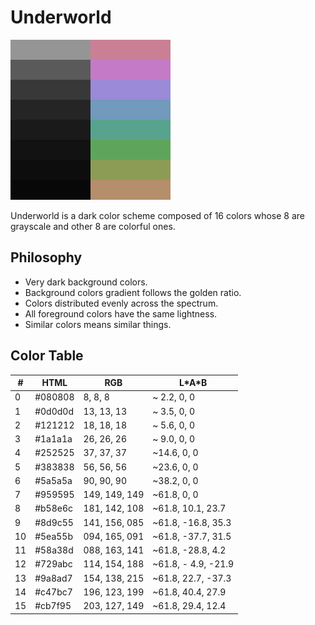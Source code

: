 # Underworld

![Underworld Palette](palette_256x256.png)

Underworld is a dark color scheme composed of 16 colors whose 8 are grayscale
and other 8 are colorful ones.

## Philosophy

- Very dark background colors.
- Background colors gradient follows the golden ratio.
- Colors distributed evenly across the spectrum.
- All foreground colors have the same lightness.
- Similar colors means similar things.

## Color Table

| #  | HTML    | RGB           | L\*A\*B             |
|----|---------|---------------|---------------------|
| 0  | #080808 |   8,   8,   8 | ~ 2.2,     0,     0 |
| 1  | #0d0d0d |  13,  13,  13 | ~ 3.5,     0,     0 |
| 2  | #121212 |  18,  18,  18 | ~ 5.6,     0,     0 |
| 3  | #1a1a1a |  26,  26,  26 | ~ 9.0,     0,     0 |
| 4  | #252525 |  37,  37,  37 | ~14.6,     0,     0 |
| 5  | #383838 |  56,  56,  56 | ~23.6,     0,     0 |
| 6  | #5a5a5a |  90,  90,  90 | ~38.2,     0,     0 |
| 7  | #959595 | 149, 149, 149 | ~61.8,     0,     0 |
| 8  | #b58e6c | 181, 142, 108 | ~61.8,  10.1,  23.7 |
| 9  | #8d9c55 | 141, 156, 085 | ~61.8, -16.8,  35.3 |
| 10 | #5ea55b | 094, 165, 091 | ~61.8, -37.7,  31.5 |
| 11 | #58a38d | 088, 163, 141 | ~61.8, -28.8,   4.2 |
| 12 | #729abc | 114, 154, 188 | ~61.8, - 4.9, -21.9 |
| 13 | #9a8ad7 | 154, 138, 215 | ~61.8,  22.7, -37.3 |
| 14 | #c47bc7 | 196, 123, 199 | ~61.8,  40.4,  27.9 |
| 15 | #cb7f95 | 203, 127, 149 | ~61.8,  29.4,  12.4 |
